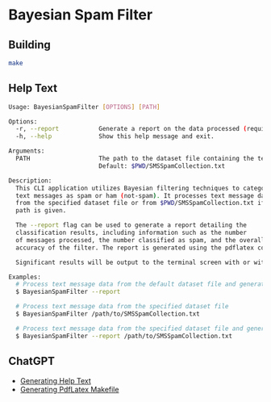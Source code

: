 # Bayesian Spam Filter

## Building
```bash
make
```

## Help Text
```bash
Usage: BayesianSpamFilter [OPTIONS] [PATH]

Options:
  -r, --report           Generate a report on the data processed (requires pdflatex).
  -h, --help             Show this help message and exit.

Arguments:
  PATH                   The path to the dataset file containing the text message data to be processed.
                         Default: $PWD/SMSSpamCollection.txt

Description:
  This CLI application utilizes Bayesian filtering techniques to categorize
  text messages as spam or ham (not-spam). It processes text message data
  from the specified dataset file or from $PWD/SMSSpamCollection.txt if no
  path is given.

  The --report flag can be used to generate a report detailing the
  classification results, including information such as the number
  of messages processed, the number classified as spam, and the overall
  accuracy of the filter. The report is generated using the pdflatex command.

  Significant results will be output to the terminal screen with or without the --report flag.

Examples:
  # Process text message data from the default dataset file and generate a report
  $ BayesianSpamFilter --report

  # Process text message data from the specified dataset file
  $ BayesianSpamFilter /path/to/SMSSpamCollection.txt

  # Process text message data from the specified dataset file and generate a report
  $ BayesianSpamFilter --report /path/to/SMSSpamCollection.txt
```

## ChatGPT
- [Generating Help Text](https://chat.openai.com/share/d9d6ec82-0536-40c5-89f8-783489a633c8)
- [Generating PdfLatex Makefile](https://chat.openai.com/share/66125fe8-973c-4061-9f20-14fbc3050a60)